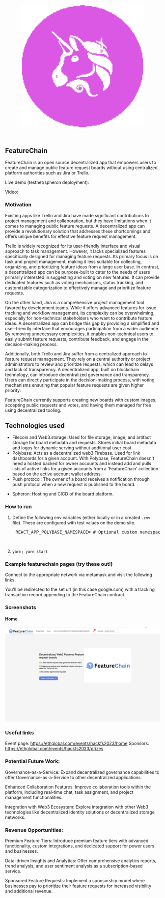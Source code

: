 <br/>
<p align='center'>
    <img src="./img/logo.png" width=400 />
</p>
<br/>

FeatureChain
---

FeatureChain is an open source decentralized app that empowers users to create and manage public feature request boards without using centralized platform authorities such as Jira or Trello.

Live demo  (testnet/spheron deployment):

Video: 

### Motivation

Existing apps like Trello and Jira have made significant contributions to project management and collaboration, but they have limitations when it comes to managing public feature requests. A decentralized app can provide a revolutionary solution that addresses these shortcomings and offers unique benefits for effective feature request management.

Trello is widely recognized for its user-friendly interface and visual approach to task management. However, it lacks specialized features specifically designed for managing feature requests. Its primary focus is on task and project management, making it less suitable for collecting, organizing, and prioritizing feature ideas from a large user base. In contrast, a decentralized app can be purpose-built to cater to the needs of users primarily interested in suggesting and voting on new features. It can provide dedicated features such as voting mechanisms, status tracking, and customizable categorization to effectively manage and prioritize feature requests.

On the other hand, Jira is a comprehensive project management tool favored by development teams. While it offers advanced features for issue tracking and workflow management, its complexity can be overwhelming, especially for non-technical stakeholders who want to contribute feature ideas. A decentralized app can bridge this gap by providing a simplified and user-friendly interface that encourages participation from a wider audience. By removing unnecessary complexities, it enables non-technical users to easily submit feature requests, contribute feedback, and engage in the decision-making process.

Additionally, both Trello and Jira suffer from a centralized approach to feature request management. They rely on a central authority or project administrators to review and prioritize requests, which can lead to delays and lack of transparency. A decentralized app, built on blockchain technology, can introduce decentralized governance and transparency. Users can directly participate in the decision-making process, with voting mechanisms ensuring that popular feature requests are given higher priority. 

FeatureChain currently supports creating new boards with custom images, accepting public requests and votes, and having them managed for free using decentralized tooling.


## Technologies used

* Filecoin and Web3.storage: Used for file storage, image, and artifact storage for board metadata and requests. Stores initial board metadata and logos for dynamic serving without additional user cost.
* Polybase: Acts as a decentralized web3 Firebase. Used for link dashboards for a given account. With Polybase, FeatureChain doesn't need a hosted backed for owner accounts and instead add and pulls lists of active links for a given accounts from a 'FeatureChain' collection based on the active account wallet address.
* Push protocol: The owner of a board receives a notification through push protocol when a new request is published to the board.
<!-- * Ceramic: Data interoperability with polybase. -->
* Spheron: Hosting and CICD of the board platform.



### How to run

1. Define the following env variables (either locally or in a created `.env` file). These are configured with test values on the demo site.

<pre>
    REACT_APP_POLYBASE_NAMESPACE= # Optional custom namespace for polybase deployment/backend.
    <!-- REACT_APP_COVALENT_KEY= # Covalent api key used to power history page. -->
    <!-- REACT_APP_PUSH_PK= # Optional push protocol wallet private key for connected FeatureChain staging channel. -->
</pre>

2. `yarn; yarn start`

### Example featurechain pages (try these out!)

Connect to the appropriate network via metamask and visit the following links.

You'll be redirected to the set url (in this case google.com) with a tracking transaction record appending to the FeatureChain contract.


### Screenshots

#### Home
<img src="./img/home.png" width=800 />

### Useful links

Event page:  https://ethglobal.com/events/hackfs2023/home
Sponsors: https://ethglobal.com/events/hackfs2023/prizes

### Potential Future Work:

Governance-as-a-Service: Expand decentralized governance capabilities to offer Governance-as-a-Service to other decentralized applications.

Enhanced Collaboration Features: Improve collaboration tools within the platform, including real-time chat, task assignment, and project management functionalities.

Integration with Web3 Ecosystem: Explore integration with other Web3 technologies like decentralized identity solutions or decentralized storage networks.

### Revenue Opportunities:

Premium Feature Tiers: Introduce premium feature tiers with advanced functionality, custom integrations, and dedicated support for power users and businesses.

Data-driven Insights and Analytics: Offer comprehensive analytics reports, trend analysis, and user sentiment analysis as a subscription-based service.

Sponsored Feature Requests: Implement a sponsorship model where businesses pay to prioritize their feature requests for increased visibility and additional revenue.


<!-- 

Demo flow:
Introduction and Overview (30 seconds)

Introduce the presenter and briefly explain the purpose of the demo.
Provide a high-level overview of FeatureChain and its main benefits.
Time Allocation: 30 seconds
Comparison to Existing Solutions (1 minute)

Present a brief comparison of existing solutions like Trello and Jira.
Highlight the limitations of these solutions in managing public feature requests.
Emphasize how FeatureChain fills the gaps and offers a decentralized approach for effective feature request management.
Time Allocation: 1 minute
Submitting a Feature Request (1 minute)

Demonstrate how users can easily submit a feature request through the app.
Walk through the process of filling in request details and attaching supporting files.
Emphasize the simplicity and user-friendliness of the submission process.
Time Allocation: 1 minute
Collaborative Voting and Decentralized Governance (1 minute)

Showcase the collaborative voting system and decentralized governance of FeatureChain.
Show how users can browse and vote on feature requests based on their priorities.
Explain how decentralized decision-making ensures transparency and inclusivity.
Time Allocation: 1 minute
Revenue Opportunities (30 seconds)

Discuss the potential revenue opportunities available for FeatureChain.
Mention premium feature tiers, data-driven insights as a service, and the sponsored feature requests model.
Provide a brief overview of how these revenue streams can support the growth and sustainability of FeatureChain.
Time Allocation: 30 seconds
Conclusion and Call to Action (30 seconds)

Recap the key features and benefits of FeatureChain.
Encourage participants to explore the app further, engage with its features, and provide feedback.
Share contact information or any next steps for further engagement with the project.
Time Allocation: 30 seconds


Sponsors:



-->